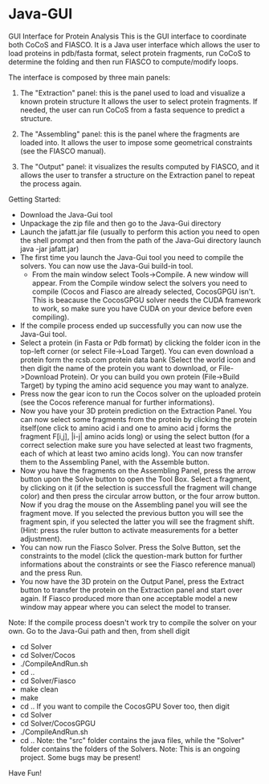 Java-GUI
========

GUI Interface for Protein Analysis 
This is the GUI interface to coordinate both CoCoS and FIASCO.
It is a Java user interface which allows the user to load proteins in pdb/fasta format, select protein fragments, run CoCoS to determine the folding and then run FIASCO to compute/modify loops.

The interface is composed by three main panels:

1) The "Extraction" panel: this is the panel used to load and visualize a known protein structure It allows the user to select protein fragments. If needed, the user can run CoCoS from a fasta sequence to predict a structure.

2) The "Assembling" panel: this is the panel where the fragments are loaded into. It allows the user to impose some geometrical constraints (see the FIASCO manual).

3) The "Output" panel: it visualizes the results computed by FIASCO, and it allows the user to transfer a structure on the Extraction panel to repeat the process again.

Getting Started:
- Download the Java-Gui tool
- Unpackage the zip file and then go to the Java-Gui directory
- Launch the jafatt.jar file (usually to perform this action you need to open the shell prompt and then from the path of the Java-Gui directory launch java -jar jafatt.jar)
- The first time you launch the Java-Gui tool you need to compile the solvers. You can now use the Java-Gui build-in tool.
  - From the main window select Tools->Compile. A new window will appear. From the Compile window select the solvers you need to compile (Cocos and Fiasco are already selected, CocosGPGU
    isn't. This is beacause the CocosGPGU solver needs the CUDA framework to work, so make sure you have CUDA on your device before even compiling).
- If the compile process ended up successfully you can now use the Java-Gui tool.
- Select a protein (in Fasta or Pdb format) by clicking the folder icon in the top-left corner (or select File->Load Target). You can even download a protein form the rcsb.com protein data bank (Select
  the world icon and then digit the name of the protein you want to download, or File->Download Protein). Or you can build you own protein (File->Build Target) by typing the amino acid sequence you may
  want to analyze.
- Press now the gear icon to run the Cocos solver on the uploaded protein (see the Cocos reference manual for further informations).
- Now you have your 3D protein prediction on the Extraction Panel. You can now select some fragments from the protein by clicking the protein itself(one click to amino acid i and one to amino acid j forms the fragment F[i,j], |i-j| amino acids long) or using the select button (for a correct selection make
  sure you have selected at least two fragments, each of which at least two amino acids long). You can now transfer them to the Assembling Panel, with the Assemble button.
- Now you have the fragments on the Assembling Panel, press the arrow button upon the Solve button to open the Tool Box. Select a fragment, by clicking on it (if the selection is successfull the fragment will change color) and then press the circular arrow button, or the four arrow button. Now if you drag the mouse on the Assembling panel you will see the fragment move. If you selected the previous button you will see the fragment spin, if you selected the latter you will see the fragment shift. (Hint: press the ruler button to activate measurements for a better adjustment).
- You can now run the Fiasco Solver. Press the Solve Button, set the constraints to the model (click the question-mark button for further informations about the constraints or see the Fiasco reference manual) and the press Run.
- You now have the 3D protein on the Output Panel, press the Extract button to transfer the protein on the Extraction panel and start over again. If Fiasco produced more than one acceptable model a new window may appear where you can select the model to transer.

Note: If the compile process doesn't work try to compile the solver on your own. Go to the Java-Gui path and then, from shell digit
- cd Solver
- cd Solver/Cocos
- ./CompileAndRun.sh
- cd ..
- cd Solver/Fiasco
- make clean
- make
- cd ..
If you want to compile the CocosGPU Sover too, then digit
- cd Solver
- cd Solver/CocosGPGU
- ./CompileAndRun.sh
- cd ..
Note: the "src" folder contains the java files, while the "Solver" folder contains the folders of the Solvers.
Note: This is an ongoing project. Some bugs may be present!

Have Fun!

